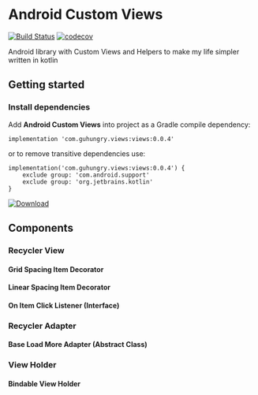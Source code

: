 # Android Custom Views
[![Build Status](https://travis-ci.org/guhungry/android-customviews.svg?branch=master)](https://travis-ci.org/guhungry/android-customviews)
[![codecov](https://codecov.io/gh/guhungry/android-customviews/branch/master/graph/badge.svg)](https://codecov.io/gh/guhungry/android-customviews)

Android library with Custom Views and Helpers to make my life simpler written in kotlin

## Getting started
### Install dependencies

Add **Android Custom Views** into project as a Gradle compile dependency: 
```
implementation 'com.guhungry.views:views:0.0.4'
```
or to remove transitive dependencies use:
```
implementation('com.guhungry.views:views:0.0.4') {
    exclude group: 'com.android.support'
    exclude group: 'org.jetbrains.kotlin'
}
```
[ ![Download](https://api.bintray.com/packages/guhungry1/maven/com.guhungry.views%3Aviews/images/download.svg) ](https://bintray.com/guhungry1/maven/com.guhungry.views%3Aviews/_latestVersion)

## Components

### Recycler View
#### Grid Spacing Item Decorator
#### Linear Spacing Item Decorator
#### On Item Click Listener (Interface)

### Recycler Adapter
#### Base Load More Adapter (Abstract Class)

### View Holder
#### Bindable View Holder
